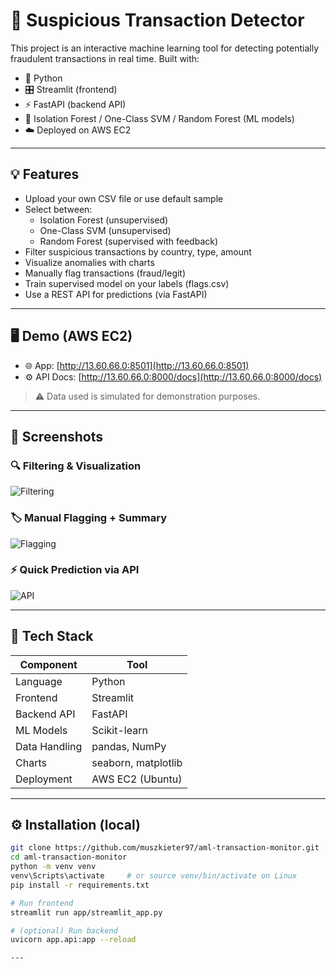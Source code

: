 # 🚨 Suspicious Transaction Detector

This project is an interactive machine learning tool for detecting potentially fraudulent transactions in real time. Built with:

- 🐍 Python
- 🎛️ Streamlit (frontend)
- ⚡ FastAPI (backend API)
- 🌲 Isolation Forest / One-Class SVM / Random Forest (ML models)
- ☁️ Deployed on AWS EC2

---

## 💡 Features

- Upload your own CSV file or use default sample
- Select between:
  - Isolation Forest (unsupervised)
  - One-Class SVM (unsupervised)
  - Random Forest (supervised with feedback)
- Filter suspicious transactions by country, type, amount
- Visualize anomalies with charts
- Manually flag transactions (fraud/legit)
- Train supervised model on your labels (flags.csv)
- Use a REST API for predictions (via FastAPI)

---

## 🖥️ Demo (AWS EC2)

- 🌐 App: [http://13.60.66.0:8501](http://13.60.66.0:8501)
- ⚙️ API Docs: [http://13.60.66.0:8000/docs](http://13.60.66.0:8000/docs)

> ⚠️ Data used is simulated for demonstration purposes.

---

## 📸 Screenshots

### 🔍 Filtering & Visualization  
![Filtering](docs/filter_view.png)

### 🏷️ Manual Flagging + Summary  
![Flagging](docs/flagging.png)

### ⚡ Quick Prediction via API  
![API](docs/api_response.png)

---

## 🧠 Tech Stack

| Component     | Tool                |
|---------------|---------------------|
| Language      | Python              |
| Frontend      | Streamlit           |
| Backend API   | FastAPI             |
| ML Models     | Scikit-learn        |
| Data Handling | pandas, NumPy       |
| Charts        | seaborn, matplotlib |
| Deployment    | AWS EC2 (Ubuntu)    |

---

## ⚙️ Installation (local)

```bash
git clone https://github.com/muszkieter97/aml-transaction-monitor.git
cd aml-transaction-monitor
python -m venv venv
venv\Scripts\activate     # or source venv/bin/activate on Linux
pip install -r requirements.txt

# Run frontend
streamlit run app/streamlit_app.py

# (optional) Run backend
uvicorn app.api:app --reload

---



